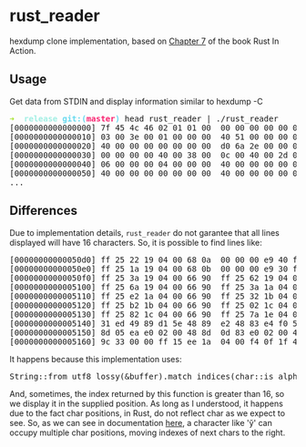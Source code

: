 # rust_reader
hexdump clone implementation, based on [Chapter 7](https://livebook.manning.com/book/rust-in-action/chapter-7/v-12/38) of the book Rust In Action.

## Usage

Get data from STDIN and display information similar to hexdump -C

<pre><font color="#A6E22E"><b>➜  </b></font><font color="#A1EFE4"><b>release</b></font> <font color="#66D9EF"><b>git:(</b></font><font color="#F92672"><b>master</b></font><font color="#66D9EF"><b>)</b></font> head rust_reader | ./rust_reader
[0000000000000000] 7f 45 4c 46 02 01 01 00  00 00 00 00 00 00 00 00   |.ELF............|
[0000000000000010] 03 00 3e 00 01 00 00 00  40 51 00 00 00 00 00 00   |.........Q......|
[0000000000000020] 40 00 00 00 00 00 00 00  d0 6a 2e 00 00 00 00 00   |...........j....|
[0000000000000030] 00 00 00 00 40 00 38 00  0c 00 40 00 2d 00 2c 00   |......8.........|
[0000000000000040] 06 00 00 00 04 00 00 00  40 00 00 00 00 00 00 00   |................|
[0000000000000050] 40 00 00 00 00 00 00 00  40 00 00 00 00 00 00 00   |................|
...
</pre>

## Differences

Due to implementation details, `rust_reader` do not garantee that all lines displayed will have 16 characters. So, it is possible to find lines like:

<pre>[00000000000050d0] ff 25 22 19 04 00 68 0a  00 00 00 e9 40 ff ff ff   |........h.......|
[00000000000050e0] ff 25 1a 19 04 00 68 0b  00 00 00 e9 30 ff ff ff   |........h.......0|
[00000000000050f0] ff 25 3a 19 04 00 66 90  ff 25 62 19 04 00 66 90   |........f.......b...f|
[0000000000005100] ff 25 6a 19 04 00 66 90  ff 25 3a 1a 04 00 66 90   |....j...f...........f|
[0000000000005110] ff 25 e2 1a 04 00 66 90  ff 25 32 1b 04 00 66 90   |..........f.......2...f|
[0000000000005120] ff 25 b2 1b 04 00 66 90  ff 25 02 1c 04 00 66 90   |..........f...........f|
[0000000000005130] ff 25 82 1c 04 00 66 90  ff 25 7a 1e 04 00 66 90   |..........f.......z...f|
[0000000000005140] 31 ed 49 89 d1 5e 48 89  e2 48 83 e4 f0 50 54 4c   |1...I.......H......H.........PTL|
[0000000000005150] 8d 05 ea e0 02 00 48 8d  0d 83 e0 02 00 48 8d 3d   |............H............H|
[0000000000005160] 9c 33 00 00 ff 15 ee 1a  04 00 f4 0f 1f 44 00 00   |...3.................D|
</pre>

It happens because this implementation uses:

<pre>
String::from_utf8_lossy(&buffer).match_indices(char::is_alphanumeric) 
</pre>

And, sometimes, the index returned by this function is greater than 16, so we display it in the supplied position.
As long as I understood, it happens due to the fact char positions, in Rust, do not reflect char as we expect to see. So,
as we can see in documentation [here](https://doc.rust-lang.org/std/string/struct.String.html#method.chars), a character like 'y̆' can occupy multiple char positions, moving indexes of next chars to the right.
